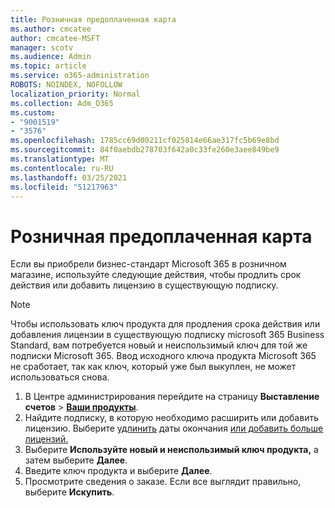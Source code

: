 ```yaml
---
title: Розничная предоплаченная карта
ms.author: cmcatee
author: cmcatee-MSFT
manager: scotv
ms.audience: Admin
ms.topic: article
ms.service: o365-administration
ROBOTS: NOINDEX, NOFOLLOW
localization_priority: Normal
ms.collection: Adm_O365
ms.custom:
- "9001519"
- "3576"
ms.openlocfilehash: 1785cc69d00211cf025814e66ae317fc5b69e8bd
ms.sourcegitcommit: 84f0aebdb278703f642a0c33fe260e3aee849be9
ms.translationtype: MT
ms.contentlocale: ru-RU
ms.lasthandoff: 03/25/2021
ms.locfileid: "51217963"
---
```

# <a name="retail-prepaid-card"></a>Розничная предоплаченная карта

Если вы приобрели бизнес-стандарт Microsoft 365 в розничном магазине, используйте следующие действия, чтобы продлить срок действия или добавить лицензию в существующую подписку.

> [!NOTE]
> Чтобы использовать ключ продукта для продления срока действия или добавления лицензии в существующую подписку microsoft 365 Business Standard, вам потребуется новый и неиспользимый ключ для той же подписки Microsoft 365. Ввод исходного ключа продукта Microsoft 365 не сработает, так как ключ, который уже был выкуплен, не может использоваться снова.

1. В Центре администрирования перейдите на страницу **Выставление счетов** > **[Ваши продукты](https://go.microsoft.com/fwlink/p/?linkid=842054)**.
2. Найдите подписку, в которую необходимо расширить или добавить лицензию. Выберите [удлинить](https://go.microsoft.com/fwlink/p/?linkid=842054) даты окончания [или добавить больше лицензий.](https://go.microsoft.com/fwlink/p/?linkid=842054)
3. Выберите **Используйте новый и неиспользимый ключ продукта,** а затем выберите **Далее**.
4. Введите ключ продукта и выберите **Далее**.
5. Просмотрите сведения о заказе. Если все выглядит правильно, выберите **Искупить**.